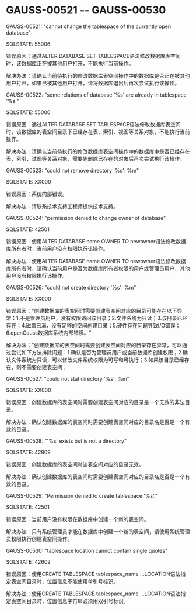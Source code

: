 # GAUSS-00521 -- GAUSS-00530<a name="ZH-CN_TOPIC_0302073003"></a>

GAUSS-00521: "cannot change the tablespace of the currently open database"

SQLSTATE: 55006

错误原因：通过ALTER DATABASE SET TABLESPACE语法修改数据库表空间时，该数据库正在被其他用户打开，不能执行当前操作。

解决办法：请确认当前待执行的修改数据库表空间操作中的数据库是否正在被其他用户打开，如果已被其他用户打开，请将数据库退出后再次尝试执行该操作。

GAUSS-00522: "some relations of database '%s' are already in tablespace '%s'"

SQLSTATE: 55000

错误原因：通过ALTER DATABASE SET TABLESPACE语法修改数据库表空间时，该数据库的表空间目录下已经存在表、索引、视图等关系对象，不能执行当前操作。

解决办法：请确认当前待执行的修改数据库表空间操作中的数据库中是否已经存在表、索引、试图等关系对象，需要先删除已存在的对象后再次尝试执行该操作。

GAUSS-00523: "could not remove directory '%s': %m"

SQLSTATE: XX000

错误原因：系统内部错误。

解决办法：请联系技术支持工程师提供技术支持。

GAUSS-00524: "permission denied to change owner of database"

SQLSTATE: 42501

错误原因：使用ALTER DATABASE name OWNER TO newowner语法修改数据库所有者时，当前用户没有权限执行该操作。

解决办法：使用ALTER DATABASE name OWNER TO newowner语法修改数据库所有者时，请确认当前用户是否为数据库所有者权限的用户或管理员用户，其他用户没有权限执行该操作。

GAUSS-00526: "could not create directory '%s': %m"

SQLSTATE: XX000

错误原因："创建数据库的表空间时需要创建表空间对应的目录可能存在以下异常：1.不是管理员用户，没有权限访问该目录；2.文件系统为只读；3.该目录已经存在；4.磁盘已满，没有足够的空间创建目录；5.硬件存在问题导致I/O错误；6.openGauss数据库系统内部错误。"

解决办法："创建数据库的表空间时需要创建表空间对应的目录存在异常，可以通过尝试如下方法排除问题：1.确认是否为管理员用户或当前数据库创建权限；2.确认文件系统为只读，可以修改文件系统权限为可写和可执行；3.如果该目录已经存在，则不需要创建表空间；

GAUSS-00527: "could not stat directory '%s': %m"

SQLSTATE: XX000

错误原因：创建数据库的表空间时需要创建表空间对应的目录是一个无效的非法目录。

解决办法：确认创建数据库的表空间时需要创建表空间对应的目录名是否是一个有效的目录。

GAUSS-00528: "'%s' exists but is not a directory"

SQLSTATE: 42809

错误原因：创建数据库的表空间时该表空间对应的目录无效。

解决办法：确认创建数据库的表空间时需要创建表空间对应的目录名是否是一个有效的目录。

GAUSS-00529: "Permission denied to create tablespace '%s'."

SQLSTATE: 42501

错误原因：当前用户没有权限在数据库中创建一个新的表空间。

解决办法：只有系统管理员才能在数据库中创建一个新的表空间，请使用系统管理员权限执行创建表空间操作。

GAUSS-00530: "tablespace location cannot contain single quotes"

SQLSTATE: 42602

错误原因：使用CREATE TABLESPACE tablespace\_name ...LOCATION语法指定表空间目录时，位置信息不能使用单引号标识。

解决办法：使用CREATE TABLESPACE tablespace\_name ...LOCATION语法指定表空间目录时，位置信息字符串必须用双引号标识。

